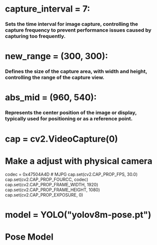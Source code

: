 capture_interval = 7: 
===
### Sets the time interval for image capture, controlling the capture frequency to prevent performance issues caused by capturing too frequently.


new_range = (300, 300): 
===
### Defines the size of the capture area, with width and height, controlling the range of the capture view.


abs_mid = (960, 540):
===
### Represents the center position of the image or display, typically used for positioning or as a reference point.

cap = cv2.VideoCapture(0)
===
# Make a adjust with physical camera 
codec = 0x47504A4D  # MJPG
cap.set(cv2.CAP_PROP_FPS, 30.0)
cap.set(cv2.CAP_PROP_FOURCC, codec)
cap.set(cv2.CAP_PROP_FRAME_WIDTH, 1920)
cap.set(cv2.CAP_PROP_FRAME_HEIGHT, 1080)
cap.set(cv2.CAP_PROP_EXPOSURE, 0)

model = YOLO("yolov8m-pose.pt")
===
# Pose Model
